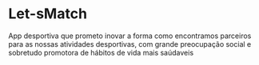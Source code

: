 # Let-sMatch
App desportiva que prometo inovar a forma como encontramos parceiros para as nossas atividades desportivas, com grande preocupação social e sobretudo promotora de hábitos de vida mais saúdaveis
